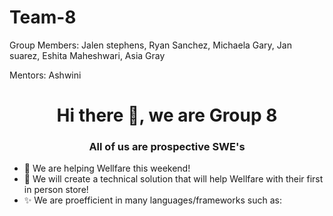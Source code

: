 # Team-8

Group Members: Jalen stephens, Ryan Sanchez, Michaela Gary, Jan suarez, Eshita Maheshwari, Asia Gray

Mentors: Ashwini 


<h1 align="center">Hi there 👋, we are Group 8</h1>
<h3 align="center">All of us are prospective SWE's </h3>                            
                                           

- 🔭 We are helping Wellfare this weekend!
- 🌱 We will create a technical solution that will help Wellfare with their first in person store!
- ✨ We are proefficient in many languages/frameworks such as: 